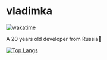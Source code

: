# vladimka

[![wakatime](https://wakatime.com/badge/user/6212df7a-f4e4-4e63-bf29-4a489e8f5bb2.svg)](https://wakatime.com/@6212df7a-f4e4-4e63-bf29-4a489e8f5bb2)

A 20 years old developer from Russia🤗

[![Top Langs](https://github-readme-stats.vercel.app/api/top-langs/?username=vladimka&layout=compact&theme=dark)](https://github.com/anuraghazra/github-readme-stats)
